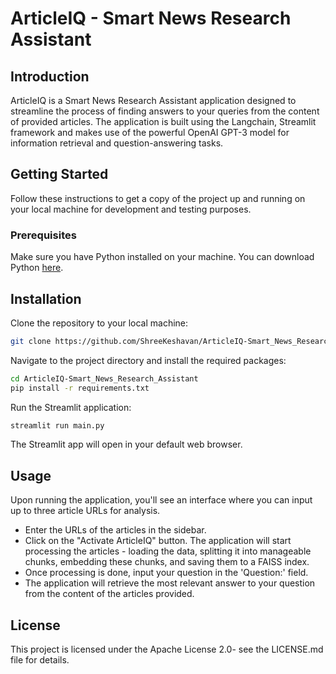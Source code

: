 <h1>ArticleIQ - Smart News Research Assistant</h1>

<h2>Introduction</h2>
<p>ArticleIQ is a Smart News Research Assistant application designed to streamline the process of finding answers to your queries from the content of provided articles. The application is built using the Langchain, Streamlit framework and makes use of the powerful OpenAI GPT-3 model for information retrieval and question-answering tasks.</p>

<h2>Getting Started</h2>
<p>Follow these instructions to get a copy of the project up and running on your local machine for development and testing purposes.</p>

<h3>Prerequisites</h3>
<p>Make sure you have Python installed on your machine. You can download Python <a href="https://www.python.org/">here</a>.</p>

<h2>Installation</h2>
<p>Clone the repository to your local machine:</p>

```bash
git clone https://github.com/ShreeKeshavan/ArticleIQ-Smart_News_Research_Assistant.git
```

<p>Navigate to the project directory and install the required packages:</p>

```bash
cd ArticleIQ-Smart_News_Research_Assistant
pip install -r requirements.txt
```

<p>Run the Streamlit application:</p>

```bash
streamlit run main.py
```

<p>The Streamlit app will open in your default web browser.</p>

<h2>Usage</h2>
<p>Upon running the application, you'll see an interface where you can input up to three article URLs for analysis.</p>

<ul>
<li>Enter the URLs of the articles in the sidebar.</li>
<li>Click on the "Activate ArticleIQ" button. The application will start processing the articles - loading the data, splitting it into manageable chunks, embedding these chunks, and saving them to a FAISS index.</li>
<li>Once processing is done, input your question in the 'Question:' field.</li>
<li>The application will retrieve the most relevant answer to your question from the content of the articles provided.</li>
</ul>


<h2>License</h2>
<p>This project is licensed under the Apache License 2.0- see the LICENSE.md file for details.</p>
